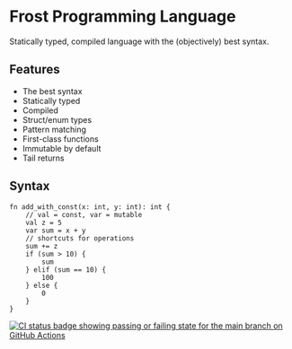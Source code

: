 # Frost Programming Language

Statically typed, compiled language with the (objectively) best syntax.

## Features

- The best syntax
- Statically typed
- Compiled
- Struct/enum types
- Pattern matching
- First-class functions
- Immutable by default
- Tail returns

## Syntax

```frost
fn add_with_const(x: int, y: int): int {
    // val = const, var = mutable
    val z = 5
    var sum = x + y
    // shortcuts for operations
    sum += z
    if (sum > 10) {
        sum
    } elif (sum == 10) {
        100
    } else {
        0
    }
}
```

[![CI status badge showing passing or failing state for the main branch on GitHub Actions](https://github.com/actuallyatiger/frost/actions/workflows/ci.yml/badge.svg?branch=main)](https://github.com/actuallyatiger/frost/actions/workflows/ci.yml)
